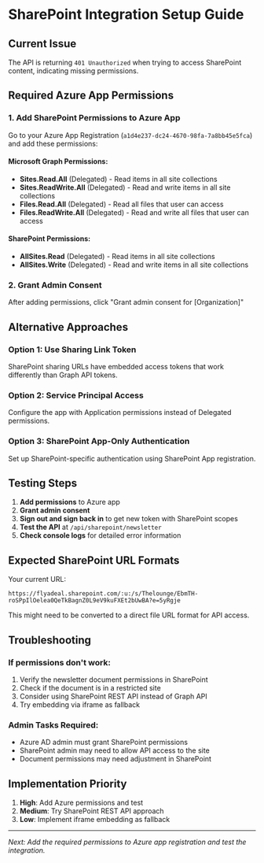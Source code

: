# SharePoint Integration Setup Guide

## Current Issue
The API is returning `401 Unauthorized` when trying to access SharePoint content, indicating missing permissions.

## Required Azure App Permissions

### 1. Add SharePoint Permissions to Azure App
Go to your Azure App Registration (`a1d4e237-dc24-4670-98fa-7a8bb45e5fca`) and add these permissions:

#### Microsoft Graph Permissions:
- **Sites.Read.All** (Delegated) - Read items in all site collections
- **Sites.ReadWrite.All** (Delegated) - Read and write items in all site collections  
- **Files.Read.All** (Delegated) - Read all files that user can access
- **Files.ReadWrite.All** (Delegated) - Read and write all files that user can access

#### SharePoint Permissions:
- **AllSites.Read** (Delegated) - Read items in all site collections
- **AllSites.Write** (Delegated) - Read and write items in all site collections

### 2. Grant Admin Consent
After adding permissions, click "Grant admin consent for [Organization]"

## Alternative Approaches

### Option 1: Use Sharing Link Token
SharePoint sharing URLs have embedded access tokens that work differently than Graph API tokens.

### Option 2: Service Principal Access
Configure the app with Application permissions instead of Delegated permissions.

### Option 3: SharePoint App-Only Authentication
Set up SharePoint-specific authentication using SharePoint App registration.

## Testing Steps

1. **Add permissions** to Azure app
2. **Grant admin consent**  
3. **Sign out and sign back in** to get new token with SharePoint scopes
4. **Test the API** at `/api/sharepoint/newsletter`
5. **Check console logs** for detailed error information

## Expected SharePoint URL Formats

Your current URL:
```
https://flyadeal.sharepoint.com/:u:/s/Thelounge/EbmTH-roSPpIlOelea0QeTkBagnZ0L9eV9kuFXEt2bUwBA?e=5yRgje
```

This might need to be converted to a direct file URL format for API access.

## Troubleshooting

### If permissions don't work:
1. Verify the newsletter document permissions in SharePoint
2. Check if the document is in a restricted site
3. Consider using SharePoint REST API instead of Graph API
4. Try embedding via iframe as fallback

### Admin Tasks Required:
- Azure AD admin must grant SharePoint permissions
- SharePoint admin may need to allow API access to the site
- Document permissions may need adjustment in SharePoint

## Implementation Priority

1. **High**: Add Azure permissions and test
2. **Medium**: Try SharePoint REST API approach  
3. **Low**: Implement iframe embedding as fallback

---

*Next: Add the required permissions to Azure app registration and test the integration.*